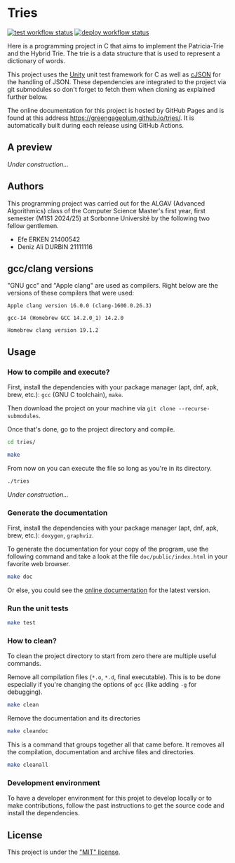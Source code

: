 # Tries

<!-- For the compatibility of GitHub and Doxygen at the same time I had to use this line of html to attach an image -->
<a href="https://github.com/GreengagePlum/tries/actions/workflows/test.yml"><img alt="test workflow status" src="https://github.com/GreengagePlum/tries/actions/workflows/test.yml/badge.svg"/></a>
<a href="https://github.com/GreengagePlum/tries/actions/workflows/deploy.yml"><img alt="deploy workflow status" src="https://github.com/GreengagePlum/tries/actions/workflows/deploy.yml/badge.svg"/></a>

Here is a programming project in C that aims to implement the Patricia-Trie and the Hybrid Trie. The trie is a data structure that is used to represent a dictionary of words.

This project uses the [Unity](https://github.com/ThrowTheSwitch/Unity.git) unit test framework for C as well as
[cJSON](https://github.com/DaveGamble/cJSON.git) for the handling of JSON. These dependencies are integrated to the
project via git submodules so don't forget to fetch them when cloning as explained further below.

The online documentation for this project is hosted by GitHub Pages and is found at this address <https://greengageplum.github.io/tries/>. It is automatically built during each release using GitHub Actions.

## A preview

_Under construction..._

## Authors

This programming project was carried out for the ALGAV (Advanced Algorithmics) class of the Computer Science Master's first year, first semester (M1S1 2024/25) at Sorbonne Université by the following two fellow gentlemen.

* Efe ERKEN 21400542
* Deniz Ali DURBIN 21111116

## gcc/clang versions

"GNU gcc" and "Apple clang" are used as compilers. Right below are the versions of these compilers that were used:

```text
Apple clang version 16.0.0 (clang-1600.0.26.3)

gcc-14 (Homebrew GCC 14.2.0_1) 14.2.0

Homebrew clang version 19.1.2
```

## Usage

### How to compile and execute?

First, install the dependencies with your package manager (apt, dnf, apk, brew, etc.): `gcc` (GNU C toolchain), `make`.

Then download the project on your machine via `git clone --recurse-submodules`.

Once that's done, go to the project directory and compile.

```sh
cd tries/

make
```

From now on you can execute the file so long as you're in its directory.

```sh
./tries
```

_Under construction..._

### Generate the documentation

First, install the dependencies with your package manager (apt, dnf, apk, brew, etc.): `doxygen`, `graphviz`.

To generate the documentation for your copy of the program, use the following command and take a look at the file `doc/public/index.html` in your favorite web browser.

```sh
make doc
```

Or else, you could see the [online documentation](https://greengageplum.github.io/tries/) for the latest version.

### Run the unit tests

```sh
make test
```

### How to clean?

To clean the project directory to start from zero there are multiple useful commands.

Remove all compilation files (`*.o`, `*.d`, final executable). This is to be done especially if you're changing the options of `gcc` (like adding `-g` for debugging).

```sh
make clean
```

Remove the documentation and its directories

```sh
make cleandoc
```

This is a command that groups together all that came before. It removes all the compilation, documentation and archive files and directories.

```sh
make cleanall
```

### Development environment

To have a developer environment for this projet to develop locally or to make contributions, follow the past instructions to get the source code and install the dependencies.

## License

This project is under the ["MIT" license](LICENSE).
